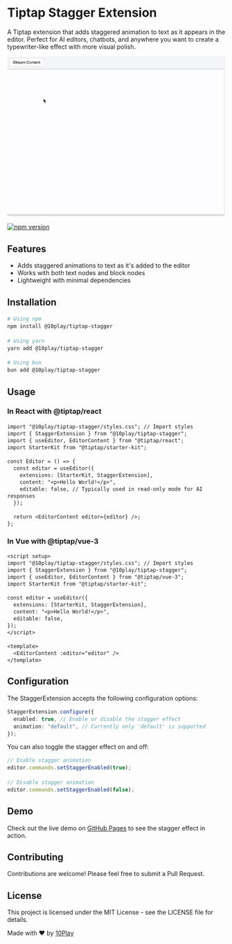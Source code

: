 # Tiptap Stagger Extension

A Tiptap extension that adds staggered animation to text as it appears in the editor. Perfect for AI editors, chatbots, and anywhere you want to create a typewriter-like effect with more visual polish.

![Tiptap Stagger Demo](./example/assets/demo.gif)

[![npm version](https://badge.fury.io/js/@10play%2Ftiptap-stagger.svg?icon=si%3Anpm)](https://badge.fury.io/js/@10play%2Ftiptap-stagger)

## Features

- Adds staggered animations to text as it's added to the editor
- Works with both text nodes and block nodes
- Lightweight with minimal dependencies

## Installation

```bash
# Using npm
npm install @10play/tiptap-stagger

# Using yarn
yarn add @10play/tiptap-stagger

# Using bun
bun add @10play/tiptap-stagger
```

## Usage

### In React with @tiptap/react

```tsx
import "@10play/tiptap-stagger/styles.css"; // Import styles
import { StaggerExtension } from "@10play/tiptap-stagger";
import { useEditor, EditorContent } from "@tiptap/react";
import StarterKit from "@tiptap/starter-kit";

const Editor = () => {
  const editor = useEditor({
    extensions: [StarterKit, StaggerExtension],
    content: "<p>Hello World!</p>",
    editable: false, // Typically used in read-only mode for AI responses
  });

  return <EditorContent editor={editor} />;
};
```

### In Vue with @tiptap/vue-3

```vue
<script setup>
import "@10play/tiptap-stagger/styles.css"; // Import styles
import { StaggerExtension } from "@10play/tiptap-stagger";
import { useEditor, EditorContent } from "@tiptap/vue-3";
import StarterKit from "@tiptap/starter-kit";

const editor = useEditor({
  extensions: [StarterKit, StaggerExtension],
  content: "<p>Hello World!</p>",
  editable: false,
});
</script>

<template>
  <EditorContent :editor="editor" />
</template>
```

## Configuration

The StaggerExtension accepts the following configuration options:

```typescript
StaggerExtension.configure({
  enabled: true, // Enable or disable the stagger effect
  animation: "default", // Currently only 'default' is supported
});
```

You can also toggle the stagger effect on and off:

```typescript
// Enable stagger animation
editor.commands.setStaggerEnabled(true);

// Disable stagger animation
editor.commands.setStaggerEnabled(false);
```

## Demo

Check out the live demo on [GitHub Pages](https://10play.github.io/tiptap-stagger/) to see the stagger effect in action.

## Contributing

Contributions are welcome! Please feel free to submit a Pull Request.

## License

This project is licensed under the MIT License - see the LICENSE file for details.

Made with ❤️ by [10Play](https://www.10play.dev)
